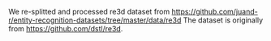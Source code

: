 We re-splitted and processed re3d dataset from https://github.com/juand-r/entity-recognition-datasets/tree/master/data/re3d
The dataset is originally from https://github.com/dstl/re3d.

